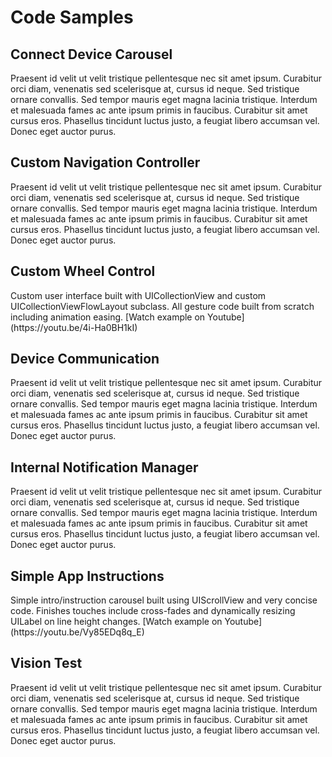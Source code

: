 <h1>Code Samples</h1>

<h2>Connect Device Carousel</h2>
Praesent id velit ut velit tristique pellentesque nec sit amet ipsum. Curabitur orci diam, venenatis sed scelerisque at, cursus id neque. Sed tristique ornare convallis. Sed tempor mauris eget magna lacinia tristique. Interdum et malesuada fames ac ante ipsum primis in faucibus. Curabitur sit amet cursus eros. Phasellus tincidunt luctus justo, a feugiat libero accumsan vel. Donec eget auctor purus.

<h2>Custom Navigation Controller</h2>
Praesent id velit ut velit tristique pellentesque nec sit amet ipsum. Curabitur orci diam, venenatis sed scelerisque at, cursus id neque. Sed tristique ornare convallis. Sed tempor mauris eget magna lacinia tristique. Interdum et malesuada fames ac ante ipsum primis in faucibus. Curabitur sit amet cursus eros. Phasellus tincidunt luctus justo, a feugiat libero accumsan vel. Donec eget auctor purus.

<h2>Custom Wheel Control</h2>
Custom user interface built with UICollectionView and custom UICollectionViewFlowLayout subclass. All gesture code built from scratch including animation easing.
[Watch example on Youtube](https://youtu.be/4i-Ha0BH1kI)

<h2>Device Communication</h2>
Praesent id velit ut velit tristique pellentesque nec sit amet ipsum. Curabitur orci diam, venenatis sed scelerisque at, cursus id neque. Sed tristique ornare convallis. Sed tempor mauris eget magna lacinia tristique. Interdum et malesuada fames ac ante ipsum primis in faucibus. Curabitur sit amet cursus eros. Phasellus tincidunt luctus justo, a feugiat libero accumsan vel. Donec eget auctor purus.

<h2>Internal Notification Manager</h2>
Praesent id velit ut velit tristique pellentesque nec sit amet ipsum. Curabitur orci diam, venenatis sed scelerisque at, cursus id neque. Sed tristique ornare convallis. Sed tempor mauris eget magna lacinia tristique. Interdum et malesuada fames ac ante ipsum primis in faucibus. Curabitur sit amet cursus eros. Phasellus tincidunt luctus justo, a feugiat libero accumsan vel. Donec eget auctor purus.

<h2>Simple App Instructions</h2>
Simple intro/instruction carousel built using UIScrollView and very concise code. Finishes touches include cross-fades and dynamically resizing UILabel on line height changes.
[Watch example on Youtube](https://youtu.be/Vy85EDq8q_E)

<h2>Vision Test</h2>
Praesent id velit ut velit tristique pellentesque nec sit amet ipsum. Curabitur orci diam, venenatis sed scelerisque at, cursus id neque. Sed tristique ornare convallis. Sed tempor mauris eget magna lacinia tristique. Interdum et malesuada fames ac ante ipsum primis in faucibus. Curabitur sit amet cursus eros. Phasellus tincidunt luctus justo, a feugiat libero accumsan vel. Donec eget auctor purus.